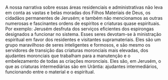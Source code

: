 ﻿A nossa narrativa sobre essas áreas residenciais e administrativas não leva em conta as vastas e belas moradas dos Filhos Materiais de Deus, os cidadãos permanentes de Jerusém; e também não mencionamos as outras numerosas e fascinantes ordens de espíritos e criaturas quase espirituais. Por exemplo: Jerusém desfruta dos serviços eficientes dos espirongas designados a funcionar no sistema. Esses seres devotam-se à ministração espiritual em favor dos residentes e visitantes supramateriais. Eles são um grupo maravilhoso de seres inteligentes e formosos, e são mesmo os servidores de transição das criaturas moronciais mais elevadas, dos ajudantes moronciais que trabalham para a manutenção e o embelezamento de todas as criações moronciais. Eles são, em Jerusém, o que as criaturas intermediárias são em Urântia: ajudantes intermediários, funcionando entre o material e o espiritual.